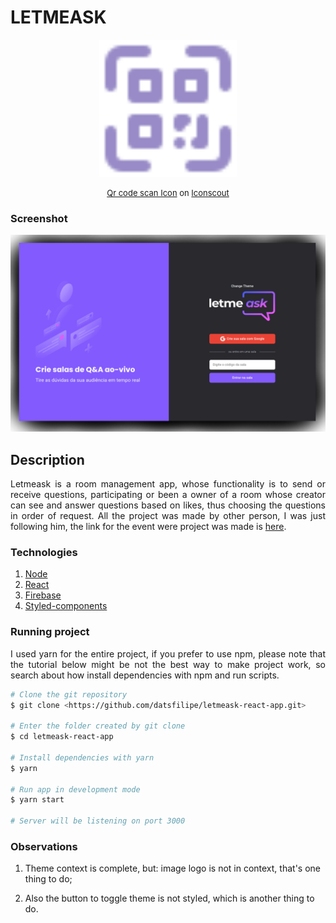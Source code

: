 # LETMEASK

<p align="center">
  <img width="220" src="./src/assets/images/qr-code-scan.svg">
</p>

<p style="font-size: 13px" align="center">
  <a href="https://iconscout.com/icons/qr-code-scan" target="_blank">Qr code scan Icon</a> on <a href="https://iconscout.com">Iconscout</a>
</p>

### Screenshot

<p align="center" shadow="8px">
  <img width="600" src="./src/assets/images/screenshot.png">
</p>

## Description

<p align="justify">
  Letmeask is a room management app, whose functionality is to send or receive questions, participating or been a owner of a room whose creator can see and answer questions based on likes, thus choosing the questions in order of request. All the project was made by other person, I was just following him, the link for the event were project was made is <a href="https://app.rocketseat.com.br/node/mission-react-js" >here</a>.
</p>

### Technologies

1. <a href="https://nodejs.org/" >Node</a>
2. <a href="https://reactjs.org/">React</a>
3. <a href="https://firebase.google.com/">Firebase</a>
4. <a href="https://styled-components.com/">Styled-components</a>

### Running project

<p align="justify">I used yarn for the entire project, if you prefer to use npm, please note that the tutorial below might be not the best way to make project work, so search about how install dependencies with npm and run scripts.</p>

```bash
# Clone the git repository
$ git clone <https://github.com/datsfilipe/letmeask-react-app.git>

# Enter the folder created by git clone
$ cd letmeask-react-app

# Install dependencies with yarn
$ yarn

# Run app in development mode
$ yarn start

# Server will be listening on port 3000
```
### Observations

1. Theme context is complete, but: image logo is not in context, that's one thing to do;

2. Also the button to toggle theme is not styled, which is another thing to do.
